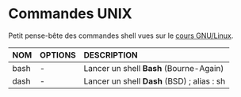 # Commandes UNIX

Petit pense-bête des commandes shell vues sur le [cours GNU/Linux](https://www.youtube.com/playlist?list=PLrSOXFDHBtfHKxuz6NySItyf4iSEcTw97).

|NOM|OPTIONS|DESCRIPTION|
|:--|:--|:--|
|bash|-|Lancer un shell **Bash** (Bourne-Again)|
|dash|-|Lancer un shell **Dash** (BSD) ; alias : sh|
